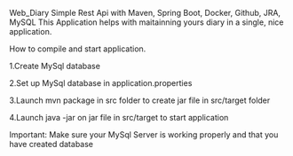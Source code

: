 Web_Diary
Simple Rest Api with Maven, Spring Boot, Docker, Github, JRA, MySQL
This Application helps with maitainning yours diary in a single, nice application.

How to compile and start application.

1.Create MySql database

2.Set up MySql database in application.properties

3.Launch mvn package in src folder to create jar file in src/target folder

4.Launch java -jar on jar file in src/target to start application 

Important:
Make sure your MySql Server is working properly and that you have created database

